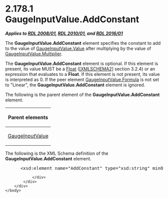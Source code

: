 <html dir="LTR" xmlns:mshelp="http://msdn.microsoft.com/mshelp" xmlns:ddue="http://ddue.schemas.microsoft.com/authoring/2003/5" xmlns:xlink="http://www.w3.org/1999/xlink" xmlns:tool="http://www.microsoft.com/tooltip">
    <head>
        <meta http-equiv="Content-Type" content="text/html; CHARSET=utf-8"></meta>
        <meta name="save" content="history"></meta>
        <title>2.178.1 GaugeInputValue.AddConstant</title>
        <xml>
            <mshelp:toctitle title="2.178.1 GaugeInputValue.AddConstant"></mshelp:toctitle>
            <mshelp:rltitle title="[MS-RDL]: GaugeInputValue.AddConstant"></mshelp:rltitle>
            <mshelp:keyword index="A" term="4197acd2-7426-4541-bdb8-e7e1be76264d"></mshelp:keyword>
            <mshelp:attr name="DCSext.ContentType" value="open specification"></mshelp:attr>
            <mshelp:attr name="AssetID" value="4197acd2-7426-4541-bdb8-e7e1be76264d"></mshelp:attr>
            <mshelp:attr name="TopicType" value="kbRef"></mshelp:attr>
            <mshelp:attr name="DCSext.Title" value="[MS-RDL]: GaugeInputValue.AddConstant" />
        </xml>
    </head>
    <body>
        <div id="header">
            <h1 class="heading">2.178.1 GaugeInputValue.AddConstant</h1>
        </div>
        <div id="mainSection">
            <div id="mainBody">
                <div id="allHistory" class="saveHistory"></div>
                <div id="sectionSection0" class="section" name="collapseableSection">
                    

<p><b><i>Applies to </i></b><a href="1e855f94-4617-47e4-b89e-0856c6cb420f.htm"><b><i>RDL 2008/01</i></b></a><b><i>,
</i></b><a href="3428e690-a348-4ec7-8a6a-8efb42d2cdee.htm"><b><i>RDL 2010/01</i></b></a><b><i>,
and </i></b><a href="52ce3983-2bfc-4e72-9359-42aaf5fe4509.htm"><b><i>RDL 2016/01</i></b></a></p>

<p>The <b>GaugeInputValue.AddConstant</b> element specifies the
constant to add to the value of <a href="06a94f35-767a-4bd5-8a05-f54d1f6831e2.htm">GaugeInputValue.Value</a>
after multiplying by the value of <a href="394c6e22-2e71-4154-91b5-755d855b9f1b.htm">GaugeInputValue.Multiplier</a>.
</p>

<p>The <b>GaugeInputValue.AddConstant</b> element is optional.
If this element is present, its value MUST be a <a href="c7d0946f-992e-4abc-a304-09b53e030692.htm">Float</a> (<a href="https://go.microsoft.com/fwlink/?LinkId=90610">[XMLSCHEMA2]</a> section
3.2.4) or an expression that evaluates to a <b>Float</b>. If this element is
not present, its value is interpreted as 0. If the peer element <a href="61bf2e69-dc52-4472-837d-04fa34356371.htm">GaugeInputValue.Formula</a> is
not set to &quot;Linear&quot;, the <b>GaugeInputValue.AddConstant</b> element
is ignored.</p>

<p>The following is the parent element of the <b>GaugeInputValue.AddConstant</b>
element.</p>

<table>
 <thead>
  <tr>
   <th>
   <p>Parent elements</p>
   </th>
  </tr>
 </thead>
 <tr>
  <td>
  <p><a href="9463d0dc-2309-420e-994e-47562e7670a1.htm">GaugeInputValue</a></p>
  </td>
 </tr>
</table>

<p>The following is the XML Schema definition of the <b>GaugeInputValue.AddConstant</b>
element.</p>

<dl>
<dd>
<div><pre> &lt;xsd:element name=&quot;AddConstant&quot; type=&quot;xsd:string&quot; minOccurs=&quot;0&quot;&gt;
</pre></div>
</dd></dl>


                </div>
            </div>
        </div>
    </body>
</html>